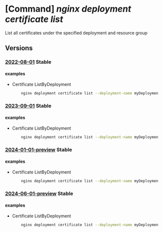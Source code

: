 # [Command] _nginx deployment certificate list_

List all certificates under the specified deployment and resource group

## Versions

### [2022-08-01](/Resources/mgmt-plane/L3N1YnNjcmlwdGlvbnMve30vcmVzb3VyY2Vncm91cHMve30vcHJvdmlkZXJzL25naW54Lm5naW54cGx1cy9uZ2lueGRlcGxveW1lbnRzL3t9L2NlcnRpZmljYXRlcw==/2022-08-01.xml) **Stable**

<!-- mgmt-plane /subscriptions/{}/resourcegroups/{}/providers/nginx.nginxplus/nginxdeployments/{}/certificates 2022-08-01 -->

#### examples

- Certificate ListByDeployment
    ```bash
        nginx deployment certificate list --deployment-name myDeployment --resource-group myResourceGroup
    ```

### [2023-09-01](/Resources/mgmt-plane/L3N1YnNjcmlwdGlvbnMve30vcmVzb3VyY2Vncm91cHMve30vcHJvdmlkZXJzL25naW54Lm5naW54cGx1cy9uZ2lueGRlcGxveW1lbnRzL3t9L2NlcnRpZmljYXRlcw==/2023-09-01.xml) **Stable**

<!-- mgmt-plane /subscriptions/{}/resourcegroups/{}/providers/nginx.nginxplus/nginxdeployments/{}/certificates 2023-09-01 -->

#### examples

- Certificate ListByDeployment
    ```bash
        nginx deployment certificate list --deployment-name myDeployment --resource-group myResourceGroup
    ```

### [2024-01-01-preview](/Resources/mgmt-plane/L3N1YnNjcmlwdGlvbnMve30vcmVzb3VyY2Vncm91cHMve30vcHJvdmlkZXJzL25naW54Lm5naW54cGx1cy9uZ2lueGRlcGxveW1lbnRzL3t9L2NlcnRpZmljYXRlcw==/2024-01-01-preview.xml) **Stable**

<!-- mgmt-plane /subscriptions/{}/resourcegroups/{}/providers/nginx.nginxplus/nginxdeployments/{}/certificates 2024-01-01-preview -->

#### examples

- Certificate ListByDeployment
    ```bash
        nginx deployment certificate list --deployment-name myDeployment --resource-group myResourceGroup
    ```

### [2024-06-01-preview](/Resources/mgmt-plane/L3N1YnNjcmlwdGlvbnMve30vcmVzb3VyY2Vncm91cHMve30vcHJvdmlkZXJzL25naW54Lm5naW54cGx1cy9uZ2lueGRlcGxveW1lbnRzL3t9L2NlcnRpZmljYXRlcw==/2024-06-01-preview.xml) **Stable**

<!-- mgmt-plane /subscriptions/{}/resourcegroups/{}/providers/nginx.nginxplus/nginxdeployments/{}/certificates 2024-06-01-preview -->

#### examples

- Certificate ListByDeployment
    ```bash
        nginx deployment certificate list --deployment-name myDeployment --resource-group myResourceGroup
    ```
